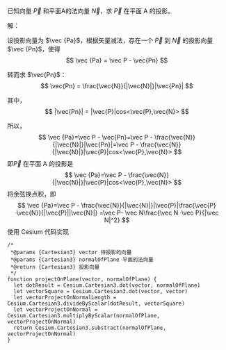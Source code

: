 已知向量 $\vec {P}$ 和平面A的法向量 $\vec N$，求 $\vec P$ 在平面 A 的投影。

解：

设投影向量为 $\vec {Pa}$，根据矢量减法，存在一个 $\vec P$ 到 $\vec N$ 的投影向量$\vec {Pn}$，使得 
$$
\vec {Pa} = \vec P - \vec{Pn}
$$


转而求 $\vec{Pn}$：
$$
\vec{Pn} = \frac{\vec{N}}{|\vec{N}|}|\vec{Pn}|
$$


其中，
$$
|\vec{Pn}| = |\vec{P}|cos<\vec{P},\vec{N}>
$$


所以，
$$
\vec {Pa}=\vec P - \vec{Pn}=\vec P - \frac{\vec{N}}{|\vec{N}|}|\vec{Pn}|=\vec P - \frac{\vec{N}}{|\vec{N}|}|\vec{P}|cos<\vec{P},\vec{N}>
$$
即$\vec P$ 在平面 A 的投影是
$$
\vec {Pa}=\vec P - \frac{\vec{N}}{|\vec{N}|}|\vec{P}|cos<\vec{P},\vec{N}>
$$
将余弦换点积，即
$$
\vec {Pa}=\vec P - \frac{\vec{N}}{|\vec{N}|}|\vec{P}|\frac{\vec{P}·\vec{N}}{|\vec{P}||\vec{N}|}
=\vec P- \vec N\frac{\vec N ·\vec P}{|\vec N|^2}
$$
使用 Cesium 代码实现

``` JS
/*
 *@params {Cartesian3} vector 待投影的向量
 *@params {Cartesian3} normalOfPlane 平面的法向量
 *@return {Cartesian3} 投影向量
 */
function projectOnPlane(vector, normalOfPlane) {
  let dotResult = Cesium.Cartesian3.dot(vector, normalOfPlane)
  let vectorSquare = Cesium.Cartesian3.dot(vector, vector)
  let vectorProjectOnNormalLength = Cesium.Cartesian3.divideByScalar(dotResult, vectorSquare)
  let vectorProjectOnNormal = Cesium.Cartesian3.multiplyByScalar(normalOfPlane, vectorProjectOnNormal)
  return Cesium.Cartesian3.substract(normalOfPlane, vectorProjectOnNormal)
}
```



